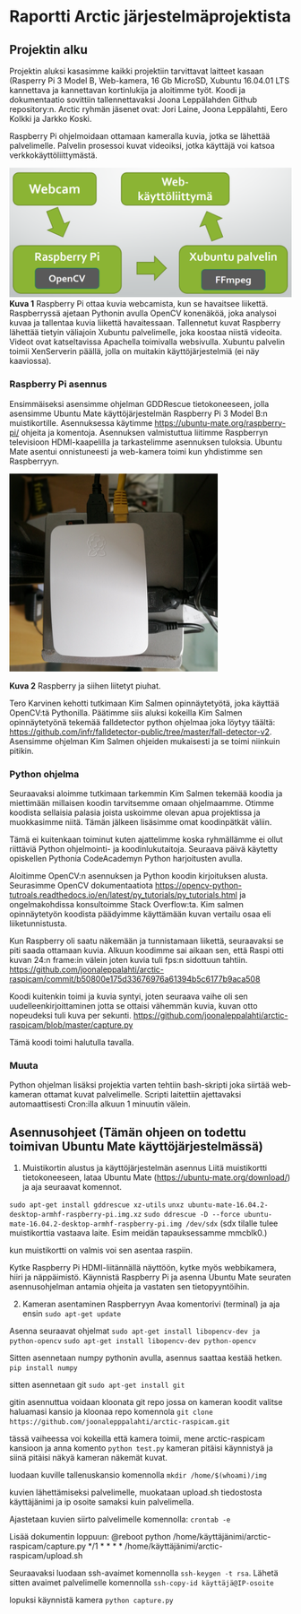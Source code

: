 # Raportti Arctic järjestelmäprojektista

## Projektin alku

Projektin aluksi kasasimme kaikki projektiin tarvittavat laitteet kasaan (Rasperry Pi 3 Model B, Web-kamera, 16 Gb MicroSD, Xubuntu 16.04.01 LTS kannettava ja kannettavan kortinlukija ja aloitimme työt. Koodi ja dokumentaatio sovittiin tallennettavaksi Joona Leppälahden Github repository:n. Arctic ryhmän jäsenet ovat: Jori Laine, Joona Leppälahti, Eero Kolkki ja Jarkko Koski.

Raspberry Pi ohjelmoidaan ottamaan kameralla kuvia, jotka se lähettää palvelimelle. Palvelin prosessoi kuvat videoiksi, jotka käyttäjä voi katsoa verkkokäyttöliittymästä.

![alt text](https://github.com/joonaleppalahti/arctic-raspicam/blob/master/images/kaavioNew.png "Infrastruktuurikaavio")
**Kuva 1** Raspberry Pi ottaa kuvia webcamista, kun se havaitsee liikettä. Raspberryssä ajetaan Pythonin avulla OpenCV konenäköä, joka analysoi kuvaa ja tallentaa kuvia liikettä havaitessaan. Tallennetut kuvat Raspberry lähettää tietyin väliajoin Xubuntu palvelimelle, joka koostaa niistä videoita. Videot ovat katseltavissa Apachella toimivalla websivulla. Xubuntu palvelin toimii XenServerin päällä, jolla on muitakin käyttöjärjestelmiä (ei näy kaaviossa).

### Raspberry Pi asennus
Ensimmäiseksi asensimme ohjelman GDDRescue tietokoneeseen, jolla asensimme Ubuntu Mate käyttöjärjestelmän Raspberry Pi 3 Model B:n muistikortille. Asennuksessa käytimme https://ubuntu-mate.org/raspberry-pi/ ohjeita ja komentoja. Asennuksen valmistuttua liitimme Raspberryn televisioon HDMI-kaapelilla ja tarkastelimme asennuksen tuloksia. Ubuntu Mate asentui onnistuneesti ja web-kamera toimi kun yhdistimme sen Raspberryyn.

![alt text](https://github.com/joonaleppalahti/arctic-raspicam/blob/master/images/raspi.png "Raspberry Pi")

**Kuva 2** Raspberry ja siihen liitetyt piuhat.

Tero Karvinen kehotti tutkimaan Kim Salmen opinnäytetyötä, joka käyttää OpenCV:tä Pythonilla. Päätimme siis aluksi kokeilla Kim Salmen opinnäytetyönä tekemää falldetector python ohjelmaa joka löytyy täältä: https://github.com/infr/falldetector-public/tree/master/fall-detector-v2. Asensimme ohjelman Kim Salmen ohjeiden mukaisesti ja se toimi niinkuin pitikin. 

### Python ohjelma
Seuraavaksi aloimme tutkimaan tarkemmin Kim Salmen tekemää koodia ja miettimään millaisen koodin tarvitsemme omaan ohjelmaamme. Otimme koodista sellaisia palasia joista uskoimme olevan apua projektissa ja muokkasimme niitä. Tämän jälkeen lisäsimme omat koodinpätkät väliin. 

Tämä ei kuitenkaan toiminut kuten ajattelimme koska ryhmällämme ei ollut riittäviä Python ohjelmointi- ja koodinlukutaitoja. Seuraava päivä käytetty opiskellen Pythonia CodeAcademyn Python harjoitusten avulla.

Aloitimme OpenCV:n asennuksen ja Python koodin kirjoituksen alusta. Seurasimme OpenCV dokumentaatiota https://opencv-python-tutroals.readthedocs.io/en/latest/py_tutorials/py_tutorials.html ja ongelmakohdissa konsultoimme Stack Overflow:ta. Kim salmen opinnäytetyön koodista päädyimme käyttämään kuvan vertailu osaa eli liiketunnistusta. 

Kun Raspberry oli saatu näkemään ja tunnistamaan liikettä, seuraavaksi se piti saada ottamaan kuvia. Alkuun koodimme sai aikaan sen, että Raspi otti kuvan 24:n frame:in välein joten kuvia tuli fps:n sidottuun tahtiin. https://github.com/joonaleppalahti/arctic-raspicam/commit/b50800e175d33676976a61394b5c6177b9aca508

Koodi kuitenkin toimi ja kuvia syntyi, joten seuraava vaihe oli sen uudelleenkirjoittaminen jotta se ottaisi vähemmän kuvia, kuvan otto nopeudeksi tuli kuva per sekunti. https://github.com/joonaleppalahti/arctic-raspicam/blob/master/capture.py

Tämä koodi toimi halutulla tavalla.

### Muuta
Python ohjelman lisäksi projektia varten tehtiin bash-skripti joka siirtää web-kameran ottamat kuvat palvelimelle. Scripti laitettiin ajettavaksi automaattisesti Cron:illa alkuun 1 minuutin välein.

## Asennusohjeet (Tämän ohjeen on todettu toimivan Ubuntu Mate käyttöjärjestelmässä)
1. Muistikortin alustus ja käyttöjärjestelmän asennus
Liitä muistikortti tietokoneeseen, lataa Ubuntu Mate (https://ubuntu-mate.org/download/) ja aja seuraavat komennot.

`sudo apt-get install gddrescue xz-utils`
`unxz ubuntu-mate-16.04.2-desktop-armhf-raspberry-pi.img.xz`
`sudo ddrescue -D --force ubuntu-mate-16.04.2-desktop-armhf-raspberry-pi.img /dev/sdx`
(sdx tilalle tulee muistikorttia vastaava laite. Esim meidän tapauksessamme mmcblk0.)

kun muistikortti on valmis voi sen asentaa raspiin.

Kytke Raspberry Pi HDMI-liitännällä näyttöön, kytke myös webbikamera, hiiri ja näppäimistö.
Käynnistä Raspberry Pi ja asenna Ubuntu Mate seuraten asennusohjelman antamia ohjeita ja vastaten sen tietopyyntöihin.

2. Kameran asentaminen Raspberryyn 
Avaa komentorivi (terminal) ja aja ensin `sudo apt-get update`

Asenna seuraavat ohjelmat `sudo apt-get install libopencv-dev ja python-opencv`
`sudo apt-get install libopencv-dev python-opencv`

Sitten asennetaan numpy pythonin avulla, asennus saattaa kestää hetken.
`pip install numpy`

sitten asennetaan git
`sudo apt-get install git`

gitin asennuttua voidaan kloonata git repo jossa on kameran koodit valitse haluamasi kansio ja kloonaa repo komennola
`git clone https://github.com/joonalepppalahti/arctic-raspicam.git`

tässä vaiheessa voi kokeilla että kamera toimii, mene arctic-raspicam kansioon ja anna komento
`python test.py`
kameran pitäisi käynnistyä ja siinä pitäisi näkyä kameran näkemät kuvat.

luodaan kuville tallenuskansio komennolla 
`mkdir /home/$(whoami)/img`

kuvien lähettämiseksi palvelimelle, muokataan upload.sh tiedostosta käyttäjänimi ja ip osoite samaksi kuin palvelimella.

Ajastetaan kuvien siirto palvelimelle komennolla:
`crontab -e`

Lisää dokumentin loppuun:
@reboot python /home/käyttäjänimi/arctic-raspicam/capture.py
*/1 * * * * /home/käyttäjänimi/arctic-raspicam/upload.sh

Seuraavaksi luodaan ssh-avaimet komennolla `ssh-keygen -t rsa`. Lähetä sitten avaimet palvelimelle komennolla `ssh-copy-id käyttäjä@IP-osoite`

lopuksi käynnistä kamera
`python capture.py`



